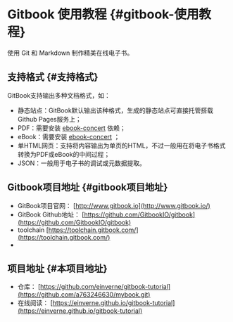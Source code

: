 # Gitbook 使用教程 {#gitbook-使用教程}

使用 Git 和 Markdown 制作精美在线电子书。

## 支持格式 {#支持格式}

GitBook支持输出多种文档格式，如：

* 静态站点：GitBook默认输出该种格式，生成的静态站点可直接托管搭载Github Pages服务上；
* PDF：需要安装
  [ebook-concert](http://calibre-ebook.com/download)
  依赖；
* eBook：需要安装
  [ebook-concert](http://calibre-ebook.com/download)
  ；
* 单HTML网页：支持将内容输出为单页的HTML，不过一般用在将电子书格式转换为PDF或eBook的中间过程；
* JSON：一般用于电子书的调试或元数据提取。

## Gitbook项目地址 {#gitbook项目地址}

* GitBook项目官网：
  [http://www.gitbook.io](http://www.gitbook.io/)
* GitBook Github地址：
  [https://github.com/GitbookIO/gitbook](https://github.com/GitbookIO/gitbook)
* toolchain
  [https://toolchain.gitbook.com/](https://toolchain.gitbook.com/)
* 
## 项目地址 {#本项目地址}

* 仓库：
  [https://github.com/einverne/gitbook-tutorial](https://github.com/a763246630/mybook.git)
* 在线阅读：
  [https://einverne.github.io/gitbook-tutorial](https://einverne.github.io/gitbook-tutorial)



